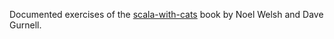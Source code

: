 Documented exercises of the [scala-with-cats](https://underscore.io/books/scala-with-cats/) book 
by Noel Welsh and Dave Gurnell.
